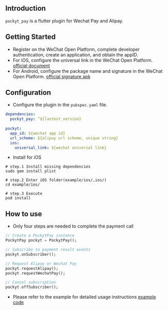 ## Introduction

`pockyt_pay` is a flutter plugin for Wechat Pay and Alipay.

## Getting Started

- Register on the WeChat Open Platform, complete developer authentication, create an application, and obtain the appID.
- For iOS, configure the universal link in the WeChat Open Platform. [official document](https://developers.weixin.qq.com/doc/oplatform/Mobile_App/Access_Guide/iOS.html)
- For Android, configure the package name and signature in the WeChat Open Platform. [official signature apk](https://res.wx.qq.com/wxdoc/dist/assets/media/Gen_Signature_Android.e481f889.zip)

## Configuration

* Configure the plugin in the `pubspec.yaml` file.
```yaml
dependencies:
  pockyt_pay: ^${lastest_version}
  
pockyt:
  app_id: ${wechat app id}
  url_scheme: ${alipay url scheme, unique string}
  ios:
    universal_link: ${wechat universal link}
```

* Install for iOS
```shell
# step.1 Install missing dependencies
sudo gem install plist

# step.2 Enter iOS folder(example/ios/,ios/)
cd example/ios/

# step.3 Execute
pod install
```

## How to use

* Only four steps are needed to complete the payment call
```dart
// Create a PockytPay instance
PockytPay pockyt = PockytPay();

// Subscribe to payment result events
pockyt.onSubscriber();

// Request Alipay or Wechat Pay
pockyt.requestAlipay();
pockyt.requestWechatPay();

// Cancel subscription
pockyt.offSubscriber();
```

* Please refer to the example for detailed usage instructions
  [example code](https://github.com/yuansfer/flutter_sdk/blob/main/example/lib/main.dart)